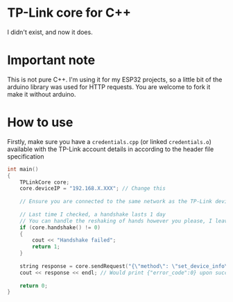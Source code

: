 # TP-Link core for C++
I didn't exist, and now it does.

# Important note
This is not pure C++. I'm using it for my ESP32 projects, so a little bit of the arduino library was used for HTTP requests.
You are welcome to fork it make it without arduino.

# How to use
Firstly, make sure you have a `credentials.cpp` (or linked `credentials.o`) available with the TP-Link account details in according to the header file specification

```cpp
int main()
{
    TPLinkCore core;
    core.deviceIP = "192.168.X.XXX"; // Change this
    
    // Ensure you are connected to the same network as the TP-Link device !!!
    
    // Last time I checked, a handshake lasts 1 day
    // You can handle the reshaking of hands however you please, I leave it up to you.
    if (core.handshake() != 0)
    {
        cout << "Handshake failed";
        return 1;
    }
    
    string response = core.sendRequest("{\"method\": \"set_device_info\", \"params\": {\"device_on\": true}}");
    cout << response << endl; // Would print {"error_code":0} upon success
    
    return 0;
}
```
